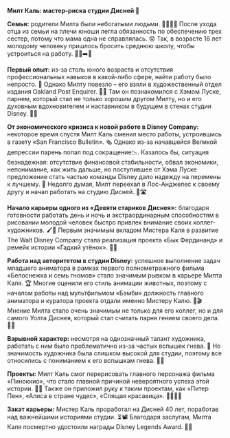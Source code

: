 **Милт Каль: мастер-риска студии Дисней 🎨**

**Семья:** родители Милта были небогатыми людьми. 👨‍👩‍👧‍👦 После ухода отца из семьи на плечи юноши легла обязанность по обеспечению трех сестер, потому что мама одна не справлялась. 😟 Так, в возрасте 16 лет молодому человеку пришлось бросить среднюю школу, чтобы устроиться на работу. 👨‍🎓➡️👔

**Первый опыт:** из-за столь юного возраста и отсутствия профессиональных навыков в какой-либо сфере, найти работу было непросто. 🤔 Однако Милту повезло – его взяли в художественный отдел издания Oakland Post Enquirer. 🎨📰 Там он познакомился с Хэмом Луске, парнем, который стал не только хорошим другом Милту, но и его духовным вдохновителем и наставником в будущем в стенах студии Disney. 🤝✨

**От экономического кризиса к новой работе в Disney Company:** некоторое время спустя Милт Каль сменил место работы, устроившись в газету «San Francisco Bulletin». 🗞️ Однако из-за начавшейся Великой депрессии парень попал под сокращение📉. Казалось бы, ситуация безнадежная: отсутствие финансовой стабильности, обвал экономики, непонимание, как жить дальше, но поступившее от Хэма Луске предложение стать частью команды Disney дало надежду на перемены к лучшему. 🙌 Недолго думая, Милт переехал в Лос-Анджелес к своему другу и начал работать на студию Дисней. 🚚🛣️

**Начало карьеры одного из «Девяти стариков Диснея»:** благодаря готовности работать день и ночь и экстраординарным способностям в рисовании молодой человек быстро привлек внимание своих коллег-художников. 🖌️👀 Первым значимым вкладом Мистера Каля в развитие The Walt Disney Company стала реализация проекта «Бык Фердинанд» и ремейк истории «Гадкий утёнок». 🐂🦢

**Работа над авторитетом в студии Disney:** успешное выполнение задач младшего аниматора в рамках первого полнометражного фильма «Белоснежка и семь гномов» стало значимым рывком в карьере Милта Каля. 🏆 Многие оценили его стиль анимации животных, поэтому с началом работы над мультфильмом «Бэмби» должность главного аниматора и куратора проекта отдали именно Мистеру Калю. 🦌🎬 Мнение Милта стало очень значимым не только для его коллег, но и для самого Уолта Диснея, который стал считать парня гением своего дела. 🤯💡

**Взрывной характер:** несмотря на однозначный талант художника, работать с ним было проблематично из-за частых вспышек гнева. 😤 Но значимость художника была слишком высокой для студии, поэтому все относились с пониманием к его вспышкам гнева. 🤷‍♂️

**Проекты:** Милт Каль смог перерисовать главного персонажа фильма «Пиноккио», что стало главной причиной невероятного успеха этой истории. 🎨🤖 Также он приложил руку к таким проектам, как «Питер Пен», «Алиса в стране чудес», «Спящая красавица». 🧚‍♂️🐇👸

**Закат карьеры:** Мистер Каль проработал на Дисней 40 лет, поработав над важнейшими историями студии. ⏳📽️ Благодаря заслугам, Милта Каля посмертно удостоили награды Disney Legends Award. 🏅🌟
